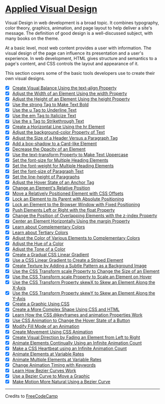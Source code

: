 # [Applied Visual Design](https://learn.freecodecamp.org/responsive-web-design/applied-visual-design/)

Visual Design in web development is a broad topic. It combines typography, color theory, graphics, animation, and page layout to help deliver a site's message. The definition of good design is a well-discussed subject, with many books on the theme.

At a basic level, most web content provides a user with information. The visual design of the page can influence its presentation and a user's experience. In web development, HTML gives structure and semantics to a page's content, and CSS controls the layout and appearance of it.

This section covers some of the basic tools developers use to create their own visual designs.

- [x] [Create Visual Balance Using the text-align Property](01-create-visual-balance-using-the-text-align-property.md)
- [x] [Adjust the Width of an Element Using the width Property](02-adjust-the-width-of-an-element-using-the-width-property.md)
- [x] [Adjust the Height of an Element Using the height Property](03-adjust-the-height-of-an-element-using-the-height-property.md)
- [x] [Use the strong Tag to Make Text Bold](04-use-the-strong-tag-to-make-text-bold.md)
- [x] [Use the u Tag to Underline Text](05-use-the-u-tag-to-underline-text.md)
- [x] [Use the em Tag to Italicize Text](06-use-the-em-tag-to-italicize-text.md)
- [x] [Use the s Tag to Strikethrough Text](07-use-the-s-tag-to-strikethrough-text.md)
- [x] [Create a Horizontal Line Using the hr Element](08-create-a-horizontal-line-using-the-hr-element.md)
- [x] [Adjust the background-color Property of Text](09-adjust-the-background-color-property-of-text.md)
- [x] [Adjust the Size of a Header Versus a Paragraph Tag](10-adjust-the-size-of-a-header-versus-a-paragraph-tag.md)
- [x] [Add a box-shadow to a Card-like Element](11-add-a-box-shadow-to-a-card-like-element.md)
- [x] [Decrease the Opacity of an Element](12-decrease-the-opacity-of-an-element.md)
- [x] [Use the text-transform Property to Make Text Uppercase](13-use-the-text-transform-property-to-make-text-uppercase.md)
- [x] [Set the font-size for Multiple Heading Elements](14-set-the-font-size-for-multiple-heading-elements.md)
- [x] [Set the font-weight for Multiple Heading Elements](15-set-the-font-weight-for-multiple-heading-elements.md)
- [x] [Set the font-size of Paragraph Text](16-set-the-font-size-of-paragraph-text.md)
- [x] [Set the line-height of Paragraphs](17-set-the-line-height-of-paragraphs.md)
- [x] [Adjust the Hover State of an Anchor Tag](18-adjust-the-hover-state-of-an-anchor-tag.md)
- [x] [Change an Element's Relative Position](19-change-an-elements-relative-position.md)
- [x] [Move a Relatively Positioned Element with CSS Offsets](20-move-a-relatively-positioned-element-with-css-offsets.md)
- [x] [Lock an Element to its Parent with Absolute Positioning](21-lock-an-element-to-its-parent-with-absolute-positioning.md)
- [x] [Lock an Element to the Browser Window with Fixed Positioning](22-lock-an-element-to-the-browser-window-with-fixed-positioning.md)
- [x] [Push Elements Left or Right with the float Property](23-push-elements-left-or-right-with-the-float-property.md)
- [x] [Change the Position of Overlapping Elements with the z-index Property](24-change-the-position-of-overlapping-elements-with-the-z-index-property.md)
- [x] [Center an Element Horizontally Using the margin Property](25-center-an-element-horizontally-using-the-margin-property.md)
- [x] [Learn about Complementary Colors](26-learn-about-complementary-colors.md)
- [x] [Learn about Tertiary Colors](27-learn-about-tertiary-colors.md)
- [x] [Adjust the Color of Various Elements to Complementary Colors](28-adjust-the-color-of-various-elements-to-complementary-colors.md)
- [x] [Adjust the Hue of a Color](29-adjust-the-hue-of-a-color.md)
- [x] [Adjust the Tone of a Color](30-adjust-the-tone-of-a-color.md)
- [x] [Create a Gradual CSS Linear Gradient](31-create-a-gradual-css-linear-gradient.md)
- [x] [Use a CSS Linear Gradient to Create a Striped Element](32-use-a-css-linear-gradient-to-create-a-striped-element.md)
- [x] [Create Texture by Adding a Subtle Pattern as a Background Image](33-create-texture-by-adding-a-subtle-pattern-as-a-background-image.md)
- [x] [Use the CSS Transform scale Property to Change the Size of an Element](34-use-the-css-transform-scale-property-to-change-the-size-of-an-element.md)
- [x] [Use the CSS Transform scale Property to Scale an Element on Hover](35-use-the-css-transform-scale-property-to-scale-an-element-on-hover.md)
- [x] [Use the CSS Transform Property skewX to Skew an Element Along the X-Axis](36-use-the-css-transform-property-skewx-to-skew-an-element-along-the-x-axis.md)
- [x] [Use the CSS Transform Property skewY to Skew an Element Along the Y-Axis](37-use-the-css-transform-property-skewy-to-skew-an-element-along-the-y-axis.md)
- [x] [Create a Graphic Using CSS](38-create-a-graphic-using-css.md)
- [x] [Create a More Complex Shape Using CSS and HTML](39-create-a-more-complex-shape-using-css-and-html.md)
- [x] [Learn How the CSS @keyframes and animation Properties Work](40-learn-how-the-css-keyframes-and-animation-properties-work.md)
- [x] [Use CSS Animation to Change the Hover State of a Button](41-use-css-animation-to-change-the-hover-state-of-a-button.md)
- [x] [Modify Fill Mode of an Animation](42-modify-fill-mode-of-an-animation.md)
- [x] [Create Movement Using CSS Animation](43-create-movement-using-css-animation.md)
- [x] [Create Visual Direction by Fading an Element from Left to Right](44-create-visual-direction-by-fading-an-element-from-left-to-right.md)
- [x] [Animate Elements Continually Using an Infinite Animation Count](45-animate-elements-continually-using-an-infinite-animation-count.md)
- [x] [Make a CSS Heartbeat using an Infinite Animation Count](46-make-a-css-heartbeat-using-an-infinite-animation-count.md)
- [x] [Animate Elements at Variable Rates](47-animate-elements-at-variable-rates.md)
- [x] [Animate Multiple Elements at Variable Rates](48-animate-multiple-elements-at-variable-rates.md)
- [x] [Change Animation Timing with Keywords](49-change-animation-timing-with-keywords.md)
- [x] [Learn How Bezier Curves Work](50-learn-how-bezier-curves-work.md)
- [x] [Use a Bezier Curve to Move a Graphic](51-use-a-bezier-curve-to-move-a-graphic.md)
- [x] [Make Motion More Natural Using a Bezier Curve](52-make-motion-more-natural-using-a-bezier-curve.md)

---

Credits to [FreeCodeCamp](https://www.freecodecamp.org/)